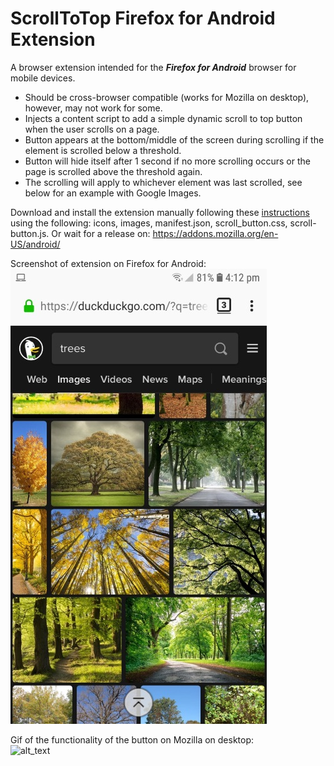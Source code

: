 # ScrollToTop Firefox for Android Extension
A browser extension intended for the ***Firefox for Android*** browser for mobile devices. 
- Should be cross-browser compatible (works for Mozilla on desktop), however, may not work for some.
- Injects a content script to add a simple dynamic scroll to top button when the user scrolls on a page.
- Button appears at the bottom/middle of the screen during scrolling if the element is scrolled below a threshold. 
- Button will hide itself after 1 second if no more scrolling occurs or the page is scrolled above the threshold again.
- The scrolling will apply to whichever element was last scrolled, see below for an example with Google Images.

Download and install the extension manually following these [instructions](https://extensionworkshop.com/documentation/develop/developing-extensions-for-firefox-for-android/) using the following: icons, images, manifest.json, scroll_button.css, scroll-button.js.
Or wait for a release on: https://addons.mozilla.org/en-US/android/

Screenshot of extension on Firefox for Android:  
![alt_text](unused/android_screenshot.jpg)

Gif of the functionality of the button on Mozilla on desktop:  
![alt_text](unused/screencapture.gif)
